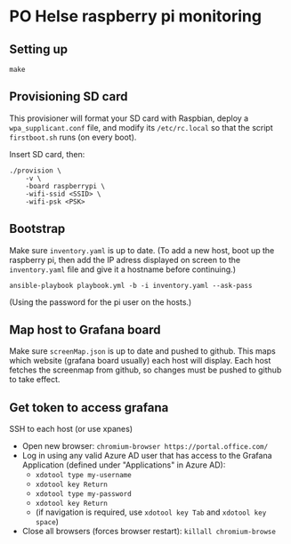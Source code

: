# PO Helse raspberry pi monitoring

## Setting up

```
make
```

## Provisioning SD card
This provisioner will format your SD card with Raspbian, deploy a `wpa_supplicant.conf` file, 
and modify its `/etc/rc.local` so that the script `firstboot.sh` runs (on every boot).

Insert SD card, then:
```
./provision \
    -v \
    -board raspberrypi \
    -wifi-ssid <SSID> \
    -wifi-psk <PSK>
```

## Bootstrap
Make sure `inventory.yaml` is up to date. (To add a new host, boot up the raspberry pi, then add the IP adress
displayed on screen to the `inventory.yaml` file and give it a hostname before continuing.)
```
ansible-playbook playbook.yml -b -i inventory.yaml --ask-pass
```
(Using the password for the pi user on the hosts.)

## Map host to Grafana board
Make sure `screenMap.json` is up to date and pushed to github. This maps which website (grafana board usually) 
each host will display. Each host fetches the screenmap from github, so changes 
must be pushed to github to take effect.

## Get token to access grafana
SSH to each host (or use xpanes)
- Open new browser: `chromium-browser https://portal.office.com/`
- Log in using any valid Azure AD user that has access to the Grafana 
Application (defined under "Applications" in Azure AD):
  - `xdotool type my-username`
  - `xdotool key Return`
  - `xdotool type my-password`
  - `xdotool key Return`
  - (if navigation is required, use `xdotool key Tab` and `xdotool key space`)   
- Close all browsers (forces browser restart): `killall chromium-browse`